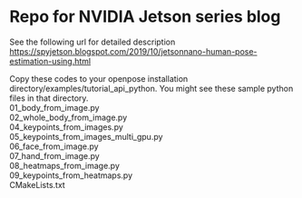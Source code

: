 # Repo for NVIDIA Jetson series blog
See the following url for detailed description</br>
https://spyjetson.blogspot.com/2019/10/jetsonnano-human-pose-estimation-using.html

Copy these codes to your  openpose installation directory/examples/tutorial_api_python.
You might see these sample python files in that directory.</br>
01_body_from_image.py</br>
02_whole_body_from_image.py</br>
04_keypoints_from_images.py</br>
05_keypoints_from_images_multi_gpu.py</br>
06_face_from_image.py</br>
07_hand_from_image.py</br>
08_heatmaps_from_image.py</br>
09_keypoints_from_heatmaps.py</br>
CMakeLists.txt</br>